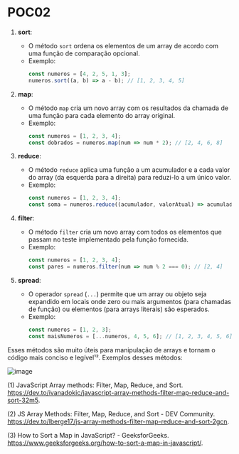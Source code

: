 # POC02

1. **sort**:
   - O método `sort` ordena os elementos de um array de acordo com uma função de comparação opcional.
   - Exemplo:
     ```javascript
     const numeros = [4, 2, 5, 1, 3];
     numeros.sort((a, b) => a - b); // [1, 2, 3, 4, 5]
     ```

2. **map**:
   - O método `map` cria um novo array com os resultados da chamada de uma função para cada elemento do array original.
   - Exemplo:
     ```javascript
     const numeros = [1, 2, 3, 4];
     const dobrados = numeros.map(num => num * 2); // [2, 4, 6, 8]
     ```

3. **reduce**:
   - O método `reduce` aplica uma função a um acumulador e a cada valor do array (da esquerda para a direita) para reduzi-lo a um único valor.
   - Exemplo:
     ```javascript
     const numeros = [1, 2, 3, 4];
     const soma = numeros.reduce((acumulador, valorAtual) => acumulador + valorAtual, 0); // 10
     ```

4. **filter**:
   - O método `filter` cria um novo array com todos os elementos que passam no teste implementado pela função fornecida.
   - Exemplo:
     ```javascript
     const numeros = [1, 2, 3, 4];
     const pares = numeros.filter(num => num % 2 === 0); // [2, 4]
     ```

5. **spread**:
   - O operador `spread` (`...`) permite que um array ou objeto seja expandido em locais onde zero ou mais argumentos (para chamadas de função) ou elementos (para arrays literais) são esperados.
   - Exemplo:
     ```javascript
     const numeros = [1, 2, 3];
     const maisNumeros = [...numeros, 4, 5, 6]; // [1, 2, 3, 4, 5, 6]
     ```

Esses métodos são muito úteis para manipulação de arrays e tornam o código mais conciso e legível¹².
Exemplos desses métodos:

![image](https://github.com/user-attachments/assets/8405e0a0-493d-4f3e-ab65-a5dc1067074d)

(1) JavaScript Array methods: Filter, Map, Reduce, and Sort. https://dev.to/ivanadokic/javascript-array-methods-filter-map-reduce-and-sort-32m5.

(2) JS Array Methods: Filter, Map, Reduce, and Sort - DEV Community. https://dev.to/lberge17/js-array-methods-filter-map-reduce-and-sort-2gcn.

(3) How to Sort a Map in JavaScript? - GeeksforGeeks. https://www.geeksforgeeks.org/how-to-sort-a-map-in-javascript/.
